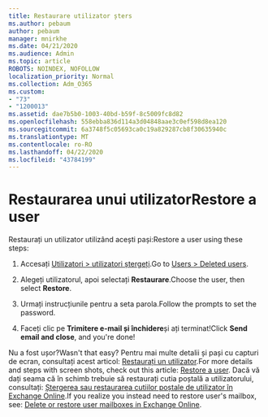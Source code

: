 ```yaml
---
title: Restaurare utilizator șters
ms.author: pebaum
author: pebaum
manager: mnirkhe
ms.date: 04/21/2020
ms.audience: Admin
ms.topic: article
ROBOTS: NOINDEX, NOFOLLOW
localization_priority: Normal
ms.collection: Adm_O365
ms.custom:
- "73"
- "1200013"
ms.assetid: dae7b5b0-1003-40bd-b59f-8c5009fc8d82
ms.openlocfilehash: 558ebba836d114a3d04848aae3c0ef598d8ea120
ms.sourcegitcommit: 6a3748f5c05693ca0c19a829287cb8f30635940c
ms.translationtype: MT
ms.contentlocale: ro-RO
ms.lasthandoff: 04/22/2020
ms.locfileid: "43784199"
---
```

# <a name="restore-a-user"></a><span data-ttu-id="fcb62-102">Restaurarea unui utilizator</span><span class="sxs-lookup"><span data-stu-id="fcb62-102">Restore a user</span></span>

<span data-ttu-id="fcb62-103">Restaurați un utilizator utilizând acești pași:</span><span class="sxs-lookup"><span data-stu-id="fcb62-103">Restore a user using these steps:</span></span>
  
1. <span data-ttu-id="fcb62-104">Accesați [Utilizatori \> utilizatori ștergeți](https://admin.microsoft.com/adminportal/home#/deletedusers).</span><span class="sxs-lookup"><span data-stu-id="fcb62-104">Go to [Users \> Deleted users](https://admin.microsoft.com/adminportal/home#/deletedusers).</span></span>

2. <span data-ttu-id="fcb62-105">Alegeți utilizatorul, apoi selectați **Restaurare**.</span><span class="sxs-lookup"><span data-stu-id="fcb62-105">Choose the user, then select **Restore**.</span></span>

3. <span data-ttu-id="fcb62-106">Urmați instrucțiunile pentru a seta parola.</span><span class="sxs-lookup"><span data-stu-id="fcb62-106">Follow the prompts to set the password.</span></span>

4. <span data-ttu-id="fcb62-107">Faceți clic pe **Trimitere e-mail și închidere**și ați terminat!</span><span class="sxs-lookup"><span data-stu-id="fcb62-107">Click **Send email and close**, and you're done!</span></span>

<span data-ttu-id="fcb62-108">Nu a fost ușor?</span><span class="sxs-lookup"><span data-stu-id="fcb62-108">Wasn't that easy?</span></span> <span data-ttu-id="fcb62-109">Pentru mai multe detalii și pași cu capturi de ecran, consultați acest articol: [Restaurați un utilizator](https://docs.microsoft.com/office365/admin/add-users/restore-user).</span><span class="sxs-lookup"><span data-stu-id="fcb62-109">For more details and steps with screen shots, check out this article: [Restore a user](https://docs.microsoft.com/office365/admin/add-users/restore-user).</span></span> <span data-ttu-id="fcb62-110">Dacă vă dați seama că în schimb trebuie să restaurați cutia poștală a utilizatorului, consultați: [Ștergerea sau restaurarea cutiilor poștale de utilizator în Exchange Online](https://docs.microsoft.com/exchange/recipients-in-exchange-online/delete-or-restore-mailboxes).</span><span class="sxs-lookup"><span data-stu-id="fcb62-110">If you realize you instead need to restore user's mailbox, see: [Delete or restore user mailboxes in Exchange Online](https://docs.microsoft.com/exchange/recipients-in-exchange-online/delete-or-restore-mailboxes).</span></span>